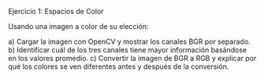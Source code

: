 Ejercicio 1: Espacios de Color

Usando una imagen a color de su elección:

a) Cargar la imagen con OpenCV y mostrar los canales BGR por separado. 
b) Identificar cuál de los tres canales tiene mayor información basándose en los valores promedio. 
c) Convertir la imagen de BGR a RGB y explicar por qué los colores se ven diferentes antes y después de la conversión.